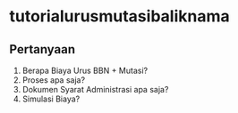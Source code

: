 # tutorialurusmutasibaliknama
## Pertanyaan
1. Berapa Biaya Urus BBN + Mutasi?
2. Proses apa saja?
3. Dokumen Syarat Administrasi apa saja?
4. Simulasi Biaya?
